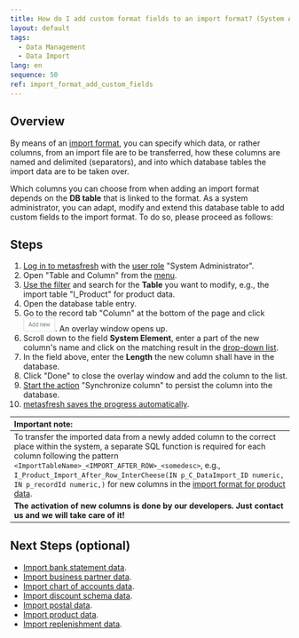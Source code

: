 ```yaml
---
title: How do I add custom format fields to an import format? (System Administrator)
layout: default
tags:
  - Data Management
  - Data Import
lang: en
sequence: 50
ref: import_format_add_custom_fields
---
```


## Overview
By means of an [import format](Add_import_format), you can specify which data, or rather columns, from an import file are to be transferred, how these columns are named and delimited (separators), and into which database tables the import data are to be taken over.

Which columns you can choose from when adding an import format depends on the **DB table** that is linked to the format. As a system administrator, you can adapt, modify and extend this database table to add custom fields to the import format. To do so, please proceed as follows:

## Steps
1. [Log in to metasfresh](Login) with the [user role](NewUserRole) "System Administrator".
1. Open "Table and Column" from the [menu](Menu).
1. [Use the filter](Filtering_function) and search for the **Table** you want to modify, e.g., the import table "I_Product" for product data.
1. Open the database table entry.
1. Go to the record tab "Column" at the bottom of the page and click ![](assets/Add_New_Button.png). An overlay window opens up.
1. Scroll down to the field **System Element**, enter a part of the new column's name and click on the matching result in the [drop-down list](Keyboard_shortcuts_reference).
1. In the field above, enter the **Length** the new column shall have in the database.
1. Click "Done" to close the overlay window and add the column to the list.
1. [Start the action](StartAction) "Synchronize column" to persist the column into the database.
1. [metasfresh saves the progress automatically](Saveindicator).

| **Important note:** |
| :- |
| To transfer the imported data from a newly added column to the correct place within the system, a separate SQL function is required for each column following the pattern `<ImportTableName>_<IMPORT_AFTER_ROW>_<somedesc>`, e.g., `I_Product_Import_After_Row_InterCheese(IN p_C_DataImport_ID numeric, IN p_recordId numeric,)` for new columns in the [import format for product data](Import_format_example_product). |
| **The activation of new columns is done by our developers. Just contact us and we will take care of it!** |

## Next Steps (optional)
- [Import bank statement data](Import_bank_statement_data).
- [Import business partner data](Import_bpartner_data).
- [Import chart of accounts data](Import_charts_of_accounts).
- [Import discount schema data](Import_discount_schema).
- [Import postal data](Import_postal_data).
- [Import product data](Import_product_data).
- [Import replenishment data](Import_replenishment_data).
